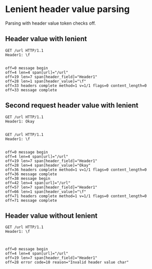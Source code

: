 Lenient header value parsing
============================

Parsing with header value token checks off.

## Header value with lenient

<!-- meta={"type": "request-lenient-headers"} -->
```http
GET /url HTTP/1.1
Header1: \f


```

```log
off=0 message begin
off=4 len=4 span[url]="/url"
off=19 len=7 span[header_field]="Header1"
off=28 len=1 span[header_value]="\f"
off=33 headers complete method=1 v=1/1 flags=0 content_length=0
off=33 message complete
```

## Second request header value with lenient

<!-- meta={"type": "request-lenient-headers"} -->
```http
GET /url HTTP/1.1
Header1: Okay


GET /url HTTP/1.1
Header1: \f


```

```log
off=0 message begin
off=4 len=4 span[url]="/url"
off=19 len=7 span[header_field]="Header1"
off=28 len=4 span[header_value]="Okay"
off=36 headers complete method=1 v=1/1 flags=0 content_length=0
off=36 message complete
off=38 message begin
off=42 len=4 span[url]="/url"
off=57 len=7 span[header_field]="Header1"
off=66 len=1 span[header_value]="\f"
off=71 headers complete method=1 v=1/1 flags=0 content_length=0
off=71 message complete
```

## Header value without lenient

<!-- meta={"type": "request"} -->
```http
GET /url HTTP/1.1
Header1: \f



```

```log
off=0 message begin
off=4 len=4 span[url]="/url"
off=19 len=7 span[header_field]="Header1"
off=28 error code=10 reason="Invalid header value char"
```
